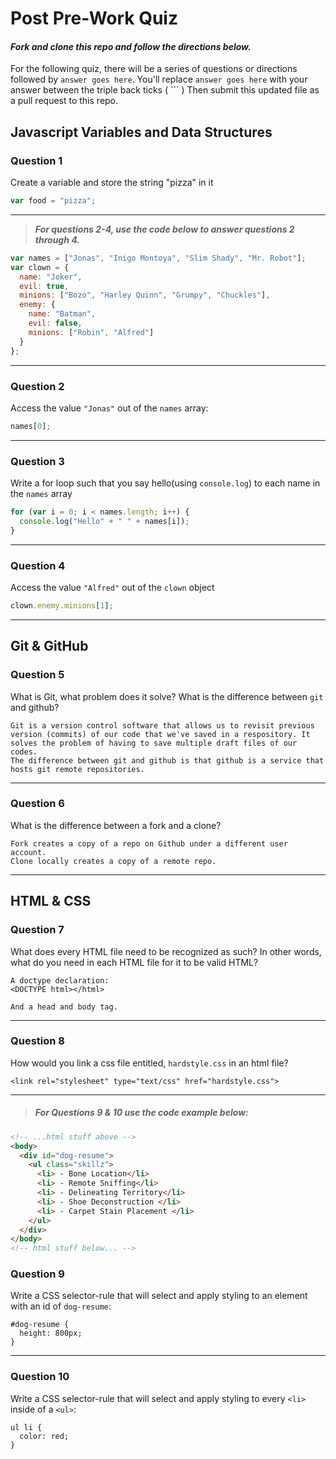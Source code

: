 # Post Pre-Work Quiz

#### ***Fork and clone this repo and follow the directions below.***

For the following quiz, there will be a series of questions or directions followed by `answer goes here`. You'll replace `answer goes here` with your answer between the triple back ticks ( \`\`\` ) Then submit this updated file as a pull request to this repo.

## Javascript Variables and Data Structures

### Question 1

Create a variable and store the string "pizza" in it

```js
var food = "pizza";
```

---

>  ***For questions 2-4, use the code below to answer questions 2 through 4.***

```js
var names = ["Jonas", "Inigo Montoya", "Slim Shady", "Mr. Robot"];
var clown = {
  name: "Joker",
  evil: true,
  minions: ["Bozo", "Harley Quinn", "Grumpy", "Chuckles"],
  enemy: {
    name: "Batman",
    evil: false,
    minions: ["Robin", "Alfred"]  
  }
};
```

---

### Question 2

Access the value `"Jonas"` out of the `names` array:

```js
names[0];
```

---

### Question 3

Write a for loop such that you say hello(using `console.log`) to each name in the `names` array

```js
for (var i = 0; i < names.length; i++) {
  console.log("Hello" + " " + names[i]);
}
```

---


### Question 4

Access the value `"Alfred"` out of the `clown` object

```js
clown.enemy.minions[1];
```

---

## Git & GitHub

### Question 5

What is Git, what problem does it solve? What is the difference between `git` and github?

```
Git is a version control software that allows us to revisit previous version (commits) of our code that we've saved in a respository. It solves the problem of having to save multiple draft files of our codes.
The difference between git and github is that github is a service that hosts git remote repositories.

```

---

### Question 6

What is the difference between a fork and a clone?

```
Fork creates a copy of a repo on Github under a different user account.
Clone locally creates a copy of a remote repo.

```

---

## HTML & CSS

### Question 7

What does every HTML file need to be recognized as such? In other words, what do you need in each HTML file for it to be valid HTML?

```
A doctype declaration:
<DOCTYPE html></html>

And a head and body tag.
```

---

### Question 8

How would you link a css file entitled, `hardstyle.css` in an html file?

```
<link rel="stylesheet" type="text/css" href="hardstyle.css">
```

---

> ##### For Questions 9 & 10 use the code example below:

```HTML
<!-- ...html stuff above -->
<body>
  <div id="dog-resume">
    <ul class="skillz">
      <li> - Bone Location</li>
      <li> - Remote Sniffing</li>
      <li> - Delineating Territory</li>
      <li> - Shoe Deconstruction </li>
      <li> - Carpet Stain Placement </li>
    </ul>
  </div>
</body>
<!-- html stuff below... -->
```

### Question 9

Write a CSS selector-rule that will select and apply styling to an element with an id of `dog-resume`:


```
#dog-resume {
  height: 800px;
}
```

---

### Question 10

Write a CSS selector-rule that will select and apply styling to every `<li>` inside of a `<ul>`:

```
ul li {
  color: red;
}
```
